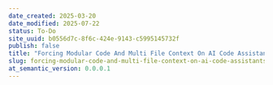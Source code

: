 ```yaml
---
date_created: 2025-03-20
date_modified: 2025-07-22
status: To-Do
site_uuid: b0556d7c-8f6c-424e-9143-c5995145732f
publish: false
title: "Forcing Modular Code And Multi File Context On AI Code Assistants"
slug: forcing-modular-code-and-multi-file-context-on-ai-code-assistants
at_semantic_version: 0.0.0.1
---
```


